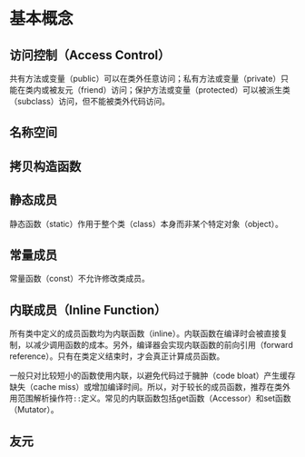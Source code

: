 # 基本概念

## 访问控制（Access Control）
共有方法或变量（public）可以在类外任意访问；私有方法或变量（private）只能在类内或被友元（friend）访问；保护方法或变量（protected）可以被派生类（subclass）访问，但不能被类外代码访问。
## 名称空间
## 拷贝构造函数
## 静态成员
静态函数（static）作用于整个类（class）本身而非某个特定对象（object）。
## 常量成员
常量函数（const）不允许修改类成员。
## 内联成员（Inline Function）
所有类中定义的成员函数均为内联函数（inline）。内联函数在编译时会被直接复制，以减少调用函数的成本。另外，编译器会实现内联函数的前向引用（forward reference）。只有在类定义结束时，才会真正计算成员函数。

一般只对比较短小的函数使用内联，以避免代码过于臃肿（code bloat）产生缓存缺失（cache miss）或增加编译时间。所以，对于较长的成员函数，推荐在类外用范围解析操作符``::``定义。常见的内联函数包括get函数（Accessor）和set函数（Mutator）。
## 友元
